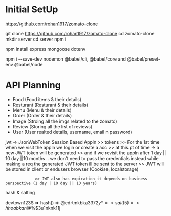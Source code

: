 # Initial SetUp

https://github.com/rohan1917/zomato-clone

git clone https://github.com/rohan1917/zomato-clone
cd zomato-clone
mkdir server
cd server
npm i


<!-- dependencies -->
npm install express mongoose dotenv

<!-- dev dependencies -->
npm i --save-dev nodemon @babel/cli, @babel/core and @babel/preset-env @babel/node

# API Planning
- Food (Food items & their details)
- Resturant (Resturant & their details)
- Menu (Menu & their details)
- Order (Order & their details)
- Image (Stroing all the imgs related to the zomato)
- Review (Storing all the list of reviews)
- User (User realted details, username, email n password)



jwt => JsonWebToken
Session Based Appln 
        >> tokens
        >> For the 1st time when we visit the appln we login or create a acc
                >> at this pt of time -> a new JWT token will be generated
                >> and if we revisit the appln after 1 day || 10 day ||10 months .. we don't need to pass the credentials
                        instead while making a req the generated JWT token ill be sent to the server
                 >> JWT will be stored in client or endusers browser (Cookise, localstorage)     

                 >> JWT also has expiration it depends on business perspective (1 day | 10 day || 10 years)  



hash & salting

devtown123$ => hash() => @edrtmkbka$3372y* => salt(5) => hhoabkan@$%$3u1nknk11j